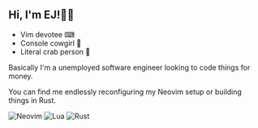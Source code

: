 ## Hi, I'm EJ!🏳️‍⚧️

- Vim devotee ⌨
- Console cowgirl 🤠
- Literal crab person 🦀

Basically I'm a unemployed software engineer looking to code things for money.

You can find me endlessly reconfiguring my Neovim setup or building things in Rust.

<!-- <img align="center" width="47%" src="https://github-readme-stats.vercel.app/api/top-langs/?username=EJunger&theme=dracula&layout=compact&exclude_repo=COMP3104&langs_count=10&)](https://github.com/anuraghazra/github-readme-stats"/> -->

![Neovim](https://img.shields.io/badge/NeoVim-%2357A143.svg?&style=for-the-badge&logo=neovim&logoColor=white)
![Lua](https://img.shields.io/badge/lua-%232C2D72.svg?style=for-the-badge&logo=lua&logoColor=white)
![Rust](https://img.shields.io/badge/rust-%23000000.svg?style=for-the-badge&logo=rust&logoColor=white)
